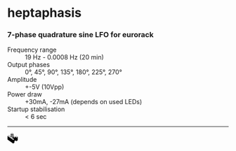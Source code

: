# heptaphasis
### 7-phase quadrature sine LFO for eurorack
<dl>
<dt>Frequency range</dt><dd>19 Hz - 0.0008 Hz (20 min)</dd>
<dt>Output phases</dt><dd>0&deg;, 45&deg;, 90&deg;, 135&deg;, 180&deg;, 225&deg;, 270&deg;</dd>
<dt>Amplitude</dt><dd>+-5V (10Vpp)</dd>
<dt>Power draw</dt><dd>+30mA, -27mA (depends on used LEDs)</dd>
<dt>Startup stabilisation</dt><dd>&lt; 6 sec</dd>
</dl>

---
![alt text](https://raw.githubusercontent.com/charonme/heptaphasis/master/kopimi.gif "kopimi")
